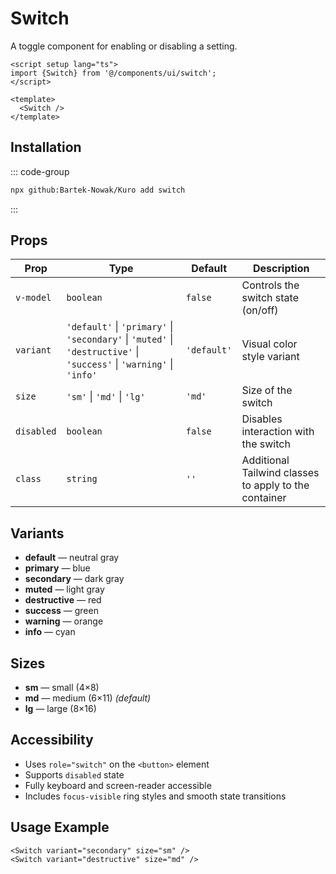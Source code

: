 # Switch

A toggle component for enabling or disabling a setting.

```vue
<script setup lang="ts">
import {Switch} from '@/components/ui/switch';
</script>

<template>
  <Switch />
</template>
```

## Installation

::: code-group

```bash
npx github:Bartek-Nowak/Kuro add switch
```

:::

## Props

| Prop       | Type                                                                                                                  | Default     | Description                                           |
| ---------- | --------------------------------------------------------------------------------------------------------------------- | ----------- | ----------------------------------------------------- |
| `v-model`  | `boolean`                                                                                                             | `false`     | Controls the switch state (on/off)                    |
| `variant`  | `'default'` \| `'primary'` \| `'secondary'` \| `'muted'` \| `'destructive'` \| `'success'` \| `'warning'` \| `'info'` | `'default'` | Visual color style variant                            |
| `size`     | `'sm'` \| `'md'` \| `'lg'`                                                                                            | `'md'`      | Size of the switch                                    |
| `disabled` | `boolean`                                                                                                             | `false`     | Disables interaction with the switch                  |
| `class`    | `string`                                                                                                              | `''`        | Additional Tailwind classes to apply to the container |

## Variants

- **default** — neutral gray
- **primary** — blue
- **secondary** — dark gray
- **muted** — light gray
- **destructive** — red
- **success** — green
- **warning** — orange
- **info** — cyan

## Sizes

- **sm** — small (4×8)
- **md** — medium (6×11) _(default)_
- **lg** — large (8×16)

## Accessibility

- Uses `role="switch"` on the `<button>` element
- Supports `disabled` state
- Fully keyboard and screen-reader accessible
- Includes `focus-visible` ring styles and smooth state transitions

## Usage Example

```vue
<Switch variant="secondary" size="sm" />
<Switch variant="destructive" size="md" />
```
